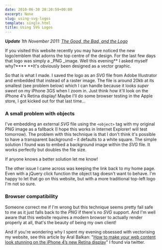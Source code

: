 ```yaml
---
date: 2010-06-30 20:20:59+00:00
excerpt: None
slug: using-svg-logos
template: single.html
title: Using SVG Logos
---
```


_***Update*** 1th November 2011: [The Good, the Bad, and the Logo](http://dbushell.com/2011/11/11/the-good-the-bad-and-the-logo/)_

If you visited this website recently you may have noticed the new logo/emblem that adorns the top centre of the design. For the last few days that logo was simply a _PNG _image. Well this evening** I asked myself why?**** **It's obviously been designed as a vector graphic.

So that is what I made. I saved the logo as an _SVG_ file from Adobe Illustrator and embedded that instead of a raster image. The file is around 20kb at its smallest (see problem below) which I can handle because it looks _super sweet_ on my iPhone 3GS when I zoom in. Just think how it'll look on the iPhone 4's Retina display! Maybe I'll do some browser testing in the Apple store, I got kicked out for that last time...


### A small problem with objects


I've embedding an external _SVG_ file using the `<object>` tag with my original _PNG_ image as a fallback (I hope this works in Internet Explorer! will test tomorrow). The problem with this technique is that I don't think it's possible to have a transparent background – it defaults to a white square. The simple solution I found was to embed a background image within the _SVG_ file. It works perfectly but doubles the file size.

If anyone knows a better solution let me know!

The other issue I came across was keeping the link back to my home page. Even with a jQuery click function the object tag doesn't want to behave. I'm happy to let that go on this website, but with a more traditional top-left logo I'm not so sure.


### Browser compatibility


Someone correct me if I'm wrong but this technique seems pretty fail safe to me as it just falls back to the _PNG_ if there's no _SVG_ support. And I'm well aware that this website requires a modern browser to actually render properly at all, that's the beauty of being my own client!

And if you're wondering why I spent my evening obsessed with vectorising my website, see this article by Aral Balkan: "[How to make your web content look stunning on the iPhone 4’s new Retina display](http://aralbalkan.com/3331)" I found via twitter.
